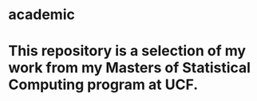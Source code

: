 # academic

# This repository is a selection of my work from my Masters of Statistical Computing program at UCF.
